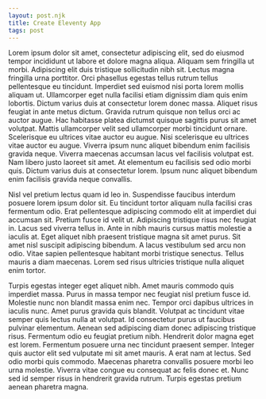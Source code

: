 ```yaml
---
layout: post.njk
title: Create Eleventy App
tags: post
---
```


Lorem ipsum dolor sit amet, consectetur adipiscing elit, sed do eiusmod tempor incididunt ut labore et dolore magna aliqua. Aliquam sem fringilla ut morbi. Adipiscing elit duis tristique sollicitudin nibh sit. Lectus magna fringilla urna porttitor. Orci phasellus egestas tellus rutrum tellus pellentesque eu tincidunt. Imperdiet sed euismod nisi porta lorem mollis aliquam ut. Ullamcorper eget nulla facilisi etiam dignissim diam quis enim lobortis. Dictum varius duis at consectetur lorem donec massa. Aliquet risus feugiat in ante metus dictum. Gravida rutrum quisque non tellus orci ac auctor augue. Hac habitasse platea dictumst quisque sagittis purus sit amet volutpat. Mattis ullamcorper velit sed ullamcorper morbi tincidunt ornare. Scelerisque eu ultrices vitae auctor eu augue. Nisi scelerisque eu ultrices vitae auctor eu augue. Viverra ipsum nunc aliquet bibendum enim facilisis gravida neque. Viverra maecenas accumsan lacus vel facilisis volutpat est. Nam libero justo laoreet sit amet. At elementum eu facilisis sed odio morbi quis. Dictum varius duis at consectetur lorem. Ipsum nunc aliquet bibendum enim facilisis gravida neque convallis.

Nisl vel pretium lectus quam id leo in. Suspendisse faucibus interdum posuere lorem ipsum dolor sit. Eu tincidunt tortor aliquam nulla facilisi cras fermentum odio. Erat pellentesque adipiscing commodo elit at imperdiet dui accumsan sit. Pretium fusce id velit ut. Adipiscing tristique risus nec feugiat in. Lacus sed viverra tellus in. Ante in nibh mauris cursus mattis molestie a iaculis at. Eget aliquet nibh praesent tristique magna sit amet purus. Sit amet nisl suscipit adipiscing bibendum. A lacus vestibulum sed arcu non odio. Vitae sapien pellentesque habitant morbi tristique senectus. Tellus mauris a diam maecenas. Lorem sed risus ultricies tristique nulla aliquet enim tortor.

Turpis egestas integer eget aliquet nibh. Amet mauris commodo quis imperdiet massa. Purus in massa tempor nec feugiat nisl pretium fusce id. Molestie nunc non blandit massa enim nec. Tempor orci dapibus ultrices in iaculis nunc. Amet purus gravida quis blandit. Volutpat ac tincidunt vitae semper quis lectus nulla at volutpat. Id consectetur purus ut faucibus pulvinar elementum. Aenean sed adipiscing diam donec adipiscing tristique risus. Fermentum odio eu feugiat pretium nibh. Hendrerit dolor magna eget est lorem. Fermentum posuere urna nec tincidunt praesent semper. Integer quis auctor elit sed vulputate mi sit amet mauris. A erat nam at lectus. Sed odio morbi quis commodo. Maecenas pharetra convallis posuere morbi leo urna molestie. Viverra vitae congue eu consequat ac felis donec et. Nunc sed id semper risus in hendrerit gravida rutrum. Turpis egestas pretium aenean pharetra magna.